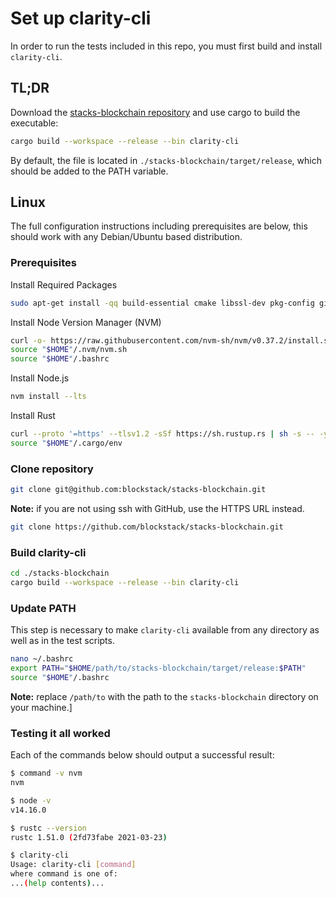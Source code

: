 # Set up clarity-cli

In order to run the tests included in this repo, you must first build and install `clarity-cli`.

## TL;DR

Download the [stacks-blockchain repository](https://github.com/blockstack/stacks-blockchain) and use cargo to build the executable:

```bash
cargo build --workspace --release --bin clarity-cli
```

By default, the file is located in `./stacks-blockchain/target/release`, which should be added to the PATH variable.

## Linux

The full configuration instructions including prerequisites are below, this should work with any Debian/Ubuntu based distribution.

### Prerequisites

Install Required Packages

```bash
sudo apt-get install -qq build-essential cmake libssl-dev pkg-config git
```

Install Node Version Manager (NVM)

```bash
curl -o- https://raw.githubusercontent.com/nvm-sh/nvm/v0.37.2/install.sh | bash
source "$HOME"/.nvm/nvm.sh
source "$HOME"/.bashrc
```

Install Node.js

```bash
nvm install --lts
```

Install Rust

```bash
curl --proto '=https' --tlsv1.2 -sSf https://sh.rustup.rs | sh -s -- -y
source "$HOME"/.cargo/env
```

### Clone repository

```bash
git clone git@github.com:blockstack/stacks-blockchain.git
```

**Note:** if you are not using ssh with GitHub, use the HTTPS URL instead.

```bash
git clone https://github.com/blockstack/stacks-blockchain.git
```

### Build clarity-cli

```bash
cd ./stacks-blockchain
cargo build --workspace --release --bin clarity-cli
```

### Update PATH

This step is necessary to make `clarity-cli` available from any directory as well as in the test scripts.

```bash
nano ~/.bashrc
export PATH="$HOME/path/to/stacks-blockchain/target/release:$PATH"
source "$HOME"/.bashrc
```

**Note:** replace `/path/to` with the path to the `stacks-blockchain` directory on your machine.]

### Testing it all worked

Each of the commands below should output a successful result:

```bash
$ command -v nvm
nvm

$ node -v
v14.16.0

$ rustc --version
rustc 1.51.0 (2fd73fabe 2021-03-23)

$ clarity-cli
Usage: clarity-cli [command]
where command is one of:
...(help contents)...
```
